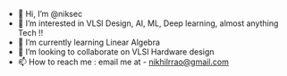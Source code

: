 - 👋 Hi, I’m @niksec
- 👀 I’m interested in VLSI Design, AI, ML, Deep learning, almost anything Tech !! 
- 🌱 I’m currently learning Linear Algebra
- 💞️ I’m looking to collaborate on VLSI Hardware design
- 📫 How to reach me : email me at - nikhilrrao@gmail.com

<!---
niksec/niksec is a ✨ special ✨ repository because its `README.md` (this file) appears on your GitHub profile.
You can click the Preview link to take a look at your changes.
--->
